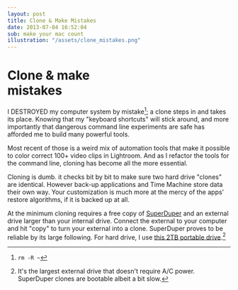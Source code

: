 ```yaml
---
layout: post
title: Clone & Make Mistakes
date: 2013-07-04 16:52:04
sub: make your mac count
illustration: "/assets/clone_mistakes.png"
---
```


# Clone & make<br>mistakes #

I DESTROYED my computer system by mistake[^1]; 
a clone steps in and takes its place. Knowing that
my "keyboard shortcuts" will stick around, and more importantly
that dangerous command line experiments are safe has
afforded me to build many powerful tools.

Most recent of those is a weird mix of automation tools that 
make it possible to color correct 100+ video clips 
in Lightroom. And as I refactor the tools for the command line, cloning has become all the more essential.

Cloning is dumb. it checks bit by bit to make sure two hard drive "clones" are identical. However back-up applications and Time Machine store data their own way. Your customization is much more at the mercy of the apps' restore algorithms, if it is backed up at all.

At the minimum cloning requires a free copy of [SuperDuper][superduper] and an external drive larger than your internal drive.
Connect the external to your computer and hit "copy" to turn your external into a clone. SuperDuper proves to be reliable by its
large following. For hard drive, I use [this 2TB portable drive][wd2tb].[^2]

[wd2tb]: http://amzn.to/19XbtV5
[superduper]: http://www.shirt-pocket.com/SuperDuper/SuperDuperDescription.html
[^1]: `rm -R ~`
[^2]: It's the largest external drive that doesn't require
    A/C power. SuperDuper clones are bootable albeit a bit slow.
